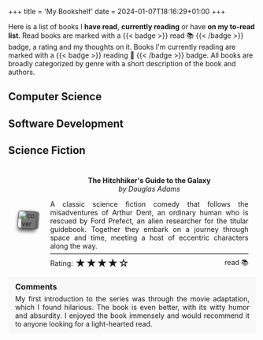 +++
title = 'My Bookshelf'
date = 2024-01-07T18:16:29+01:00
+++

Here is a list of books I **have read**, **currently reading** or have **on my to-read list**.
Read books are marked with a <span style="display: inline-block;"> {{< badge >}} read 📚 {{< /badge >}} </span> badge, a rating and my thoughts on it.
Books I'm currently reading are marked with a <span style="display: inline-block;"> {{< badge >}} reading 📖 {{< /badge >}} </span> badge.
All books are broadly categorized by genre with a short description of the book and authors.

## Computer Science

## Software Development

## Science Fiction

<div class="bookshelf">
    <div class="book">
        <div class="cover">
            <span><img src="https://images.penguinrandomhouse.com/cover/9780345453747" alt="cover"/></span>
        </div>
        <div class="about">
            <b>The Hitchhiker's Guide to the Galaxy</b><br/>
            <em>by Douglas Adams</em>
            <p>
            A classic science fiction comedy that follows the misadventures of Arthur Dent, an ordinary human who is rescued by Ford Prefect, an alien researcher for the titular guidebook. Together they embark on a journey through space and time, meeting a host of eccentric characters along the way.
            </p>
            <hr/>
            <div class="status">
                <span class="rating">★★★★☆</span>
                <span class="inline-block rounded-md border border-primary-400 px-1 py-[1px] text-xs font-normal text-primary-700 dark:border-primary-600 dark:text-primary-400">read 📚</span>
            </div>
        </div>
    </div>
    <div class="comment">
        My first introduction to the series was through the movie adaptation, which I found hilarious. The book is even better, with its witty humor and absurdity. I enjoyed the book immensely and would recommend it to anyone looking for a light-hearted read.
    </div>
</div>

<style>

.bookshelf .book {
    /* display: inline-block;
    margin: 0 16px 16px 0;
    width: 400px; */
    display: flex;
    flex-direction: row;
    margin-bottom: 3em;
}

@media (max-width: 500px) {
    .bookshelf .book {
        flex-direction: column;
    }
}

.bookshelf .book > div {
    /* border: 1px solid #ddd; */
    padding: 8px 16px;
    text-align: center;
}

.bookshelf .book .cover {
    display: flex;
    align-items: center;
}

.bookshelf .book .cover > span {
    margin: 0 auto;
    object-fit: cover;
    border-radius: 4px;
    box-shadow: 1px 5px 8px rgba(0, 0, 0, 0.5);
    outline: 1px solid #666;
    /* 3d effect with some white pages showing */
    perspective: 1000px;
    transform: rotateY(20deg) rotateX(-5deg) rotateZ(2deg) translateZ(10px);
    transition: transform 0.5s;
    position: relative;

}

.bookshelf .book .cover > span > img {
    margin: 0;
    max-width: 150px;
    max-height: 225px;
    object-fit: cover;
    border-radius: 4px;
    box-shadow: 1px 5px 8px rgba(0, 0, 0, 0.5);
    outline: 1px solid #666;
}

.bookshelf .book .cover > span:hover,
.bookshelf .book .cover > span:hover:after {
    transform: rotate(0deg) translate(0px);
}

.bookshelf .book .cover > span:after {
    content: "";
    display: block;
    width: 100%;
    height: 100%;
    position: absolute;
    top: 0px;
    left: 0px;
    z-index: -1;
    transform: translateZ(-10px) translateX(7px) translateY(1px);
    transition: transform 0.5s;
    background: linear-gradient(90deg, #777 97%, #ddd);
    border-radius: 4px;
    outline: 1px solid #666;
}

.bookshelf .book .about {
    margin-top: 1em;
}

.bookshelf .book .about > p {
    text-align: justify;
    margin-top: 1em;
    margin-bottom: 0.5em;
}

.bookshelf .book .about > hr {
    margin: 0;
}

.bookshelf .book .about > .status {
    display: flex;
    justify-content: space-between;
    align-items: center;
    margin-top: 0.5em;
}

.bookshelf .book .about > .status > .rating {
    font-size: 1.5em;
    line-height: 0;
    color: rgba(var(--color-primary-400),var(--tw-text-opacity));
}

.bookshelf .book .about > .status > .rating:before {
    content: "Rating: ";
    font-size: 0.68em;
    vertical-align: bottom;
    color: var(--tw-prose-body);
}

.bookshelf .comment {
    margin-top: -2.5em;
    margin-bottom: 3em;
    padding: 0.75em 1em;
    border-left: 4px solid rgba(var(--color-primary-400),var(--tw-text-opacity));
    background-color: #c8c8c817;
    border-radius: 4px;
    text-align: justify;
    font-size: 14px;
    line-height: normal;
}

.bookshelf .comment:before {
    content: "Comments";
    font-weight: bold;
    display: block;
    font-size: 16px;
    margin-bottom: 0.4em;
}
</style>
